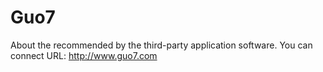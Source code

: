 Guo7
====

About the recommended by the third-party application software. You can connect URL: http://www.guo7.com
